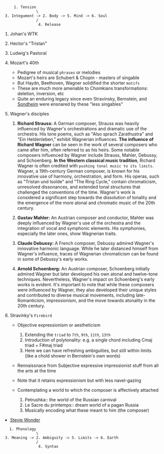 
```
     1. Tension
               \
 3. Integument -> 2. Body -> 5. Mind -> 6. Soul
               /
                4. Release
```


1. Johan's WTK
2. Hector's "Tristan" 
3. Ludwig's Pastoral
4. Mozart's 40th
   - Pedigree of musical `phrases` or melodies
   - Mozart's heirs are Schubert & Chopin - masters of singable
   - But Haydn, Beethoven, Wagner solidified the shorter `motifs`
   - These are much more amenable to Chomkians transformations: deletion, inversion, etc
   - Quite an enduring legacy since even Stravinsky, Bernstein, and [Sondheim](https://www.newyorker.com/culture/culture-desk/the-special-panic-of-singing-sondheim) were ensnared by these "less singables"
     
6. Wagner's disciples
      1. **Richard Strauss:** A German composer, Strauss was heavily influenced by Wagner's orchestrations and dramatic use of the orchestra. His tone poems, such as "Also sprach Zarathustra" and "Ein Heldenleben," exhibit Wagnerian influences. **The influence of Richard Wagner** can be seen in the work of several composers who came after him, often referred to as his heirs. Some notable composers influenced by Wagner include Strauss, Mahler, Debussy, and Schoenberg. **In the Western classical music tradition**, Richard Wagner is often credited with `pushing tonal music to its limits`. Wagner, a 19th-century German composer, is known for his innovative use of harmony, orchestration, and form. His operas, such as "Tristan und Isolde" and "The Ring Cycle," contain chromaticism, unresolved dissonances, and extended tonal structures that challenged the conventions of the time. Wagner's work is considered a significant step towards the dissolution of tonality and the emergence of the more atonal and chromatic music of the 20th century. 

      2. **Gustav Mahler:** An Austrian composer and conductor, Mahler was deeply influenced by Wagner's use of the orchestra and the integration of vocal and symphonic elements. His symphonies, especially the later ones, show Wagnerian traits.

      3. **Claude Debussy:** A French composer, Debussy admired Wagner's innovative harmonic language. While he later distanced himself from Wagner's influence, traces of Wagnerian chromaticism can be found in some of Debussy's early works.

      4. **Arnold Schoenberg:** An Austrian composer, Schoenberg initially admired Wagner but later developed his own atonal and twelve-tone techniques. Nevertheless, Wagner's impact on Schoenberg's early works is evident. It's important to note that while these composers were influenced by Wagner, they also developed their unique styles and contributed to diverse musical movements, including late-Romanticism, impressionism, and the move towards atonality in the 20th century.

7. Stravinky's `Firebird`
   - Objective expressionism or aestheticism
      1. Extending the `triad` to `7th`, `9th`, `11th`, `13th`
      2. Introduction of polytonality: e.g. a single chord including Cmaj  triad + F#maj triad
      3. Here we can have refreshing ambiguities, but still within limits (like a chold shower in Bernstein's own words)
         
   - Rennaissnace from Subjective expressive impressionist stuff from all the arts at the time
   - Note that it retains expressionism but with less navel-gazing
   - Contemplating a world to which the composer is affectively attached 
      1. Petrushka:: the world of the Russian carnival
      2. Le Sacre du printemps:: dream world of a pagan Russia
      3. Musically encoding what these meant to him (the composer)
     





- [Stevie Wonder](https://www.youtube.com/watch?v=P0L5c2jJbL8)


```
   1. Phonology
               \
 3. Meaning -> 2. Ambiguity -> 5. Limits -> 6. Earth
               /
                4. Syntax
```
